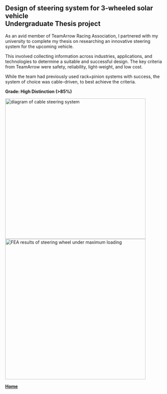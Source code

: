 ## Design of steering system for 3-wheeled solar vehicle <br> Undergraduate Thesis project


As an avid member of TeamArrow Racing Association, I partnered with my university to complete my thesis on researching an innovative steering system for the upcoming vehicle. <br>

This involved collecting information across industries, applications, and technologies to determine a suitable and successful design. 
The key criteria from TeamArrow were safety, reliability, light-weight, and low cost. 
<br>

While the team had previously used rack+pinion systems with success, the system of choice was cable-driven, to best achieve the criteria. 
<br>

**Grade: High Distinction (>85%)** 

[<img src="./../../imgs/medium/steering-image-1.jpeg" alt="diagram of cable steering system" width="450">](./../../imgs/full/steering-image-1.jpeg)
[<img src="./../../imgs/medium/steering-image-2.jpeg" alt="FEA results of steering wheel under maximum loading" width="450">](./../../imgs/full/steering-image-2.jpeg)


**[Home](./..)**


<link href="style.css" type="text/css" rel="stylesheet">
